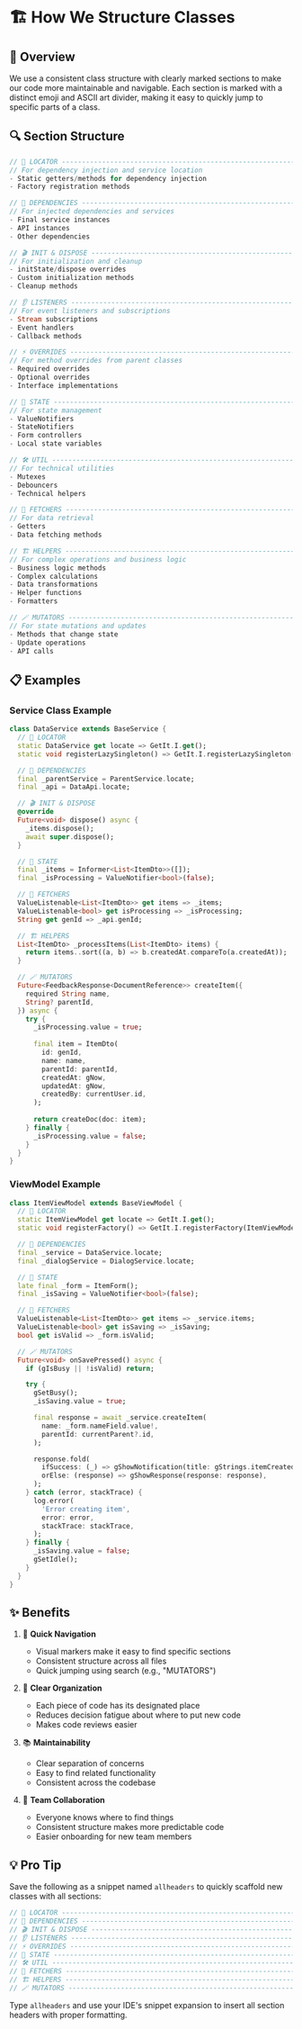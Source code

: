 # 🏗️ How We Structure Classes

## 📖 Overview
We use a consistent class structure with clearly marked sections to make our code more maintainable and navigable. Each section is marked with a distinct emoji and ASCII art divider, making it easy to quickly jump to specific parts of a class.

## 🔍 Section Structure

```dart
// 📍 LOCATOR ------------------------------------------------------------------------------- \\
// For dependency injection and service location
- Static getters/methods for dependency injection
- Factory registration methods

// 🧩 DEPENDENCIES -------------------------------------------------------------------------- \\
// For injected dependencies and services
- Final service instances
- API instances
- Other dependencies

// 🎬 INIT & DISPOSE ------------------------------------------------------------------------ \\
// For initialization and cleanup
- initState/dispose overrides
- Custom initialization methods
- Cleanup methods

// 👂 LISTENERS ----------------------------------------------------------------------------- \\
// For event listeners and subscriptions
- Stream subscriptions
- Event handlers
- Callback methods

// ⚡️ OVERRIDES ----------------------------------------------------------------------------- \\
// For method overrides from parent classes
- Required overrides
- Optional overrides
- Interface implementations

// 🎩 STATE --------------------------------------------------------------------------------- \\
// For state management
- ValueNotifiers
- StateNotifiers
- Form controllers
- Local state variables

// 🛠 UTIL ---------------------------------------------------------------------------------- \\
// For technical utilities
- Mutexes
- Debouncers
- Technical helpers

// 🧲 FETCHERS ------------------------------------------------------------------------------ \\
// For data retrieval
- Getters
- Data fetching methods

// 🏗️ HELPERS ------------------------------------------------------------------------------- \\
// For complex operations and business logic
- Business logic methods
- Complex calculations
- Data transformations
- Helper functions
- Formatters

// 🪄 MUTATORS ------------------------------------------------------------------------------ \\
// For state mutations and updates
- Methods that change state
- Update operations
- API calls
```

## 📋 Examples

### Service Class Example
```dart
class DataService extends BaseService {
  // 📍 LOCATOR
  static DataService get locate => GetIt.I.get();
  static void registerLazySingleton() => GetIt.I.registerLazySingleton(DataService.new);

  // 🧩 DEPENDENCIES
  final _parentService = ParentService.locate;
  final _api = DataApi.locate;

  // 🎬 INIT & DISPOSE
  @override
  Future<void> dispose() async {
    _items.dispose();
    await super.dispose();
  }

  // 🎩 STATE
  final _items = Informer<List<ItemDto>>([]);
  final _isProcessing = ValueNotifier<bool>(false);

  // 🧲 FETCHERS
  ValueListenable<List<ItemDto>> get items => _items;
  ValueListenable<bool> get isProcessing => _isProcessing;
  String get genId => _api.genId;

  // 🏗️ HELPERS
  List<ItemDto> _processItems(List<ItemDto> items) {
    return items..sort((a, b) => b.createdAt.compareTo(a.createdAt));
  }

  // 🪄 MUTATORS
  Future<FeedbackResponse<DocumentReference>> createItem({
    required String name,
    String? parentId,
  }) async {
    try {
      _isProcessing.value = true;
      
      final item = ItemDto(
        id: genId,
        name: name,
        parentId: parentId,
        createdAt: gNow,
        updatedAt: gNow,
        createdBy: currentUser.id,
      );
      
      return createDoc(doc: item);
    } finally {
      _isProcessing.value = false;
    }
  }
}
```

### ViewModel Example
```dart
class ItemViewModel extends BaseViewModel {
  // 📍 LOCATOR
  static ItemViewModel get locate => GetIt.I.get();
  static void registerFactory() => GetIt.I.registerFactory(ItemViewModel.new);

  // 🧩 DEPENDENCIES
  final _service = DataService.locate;
  final _dialogService = DialogService.locate;

  // 🎩 STATE
  late final _form = ItemForm();
  final _isSaving = ValueNotifier<bool>(false);

  // 🧲 FETCHERS
  ValueListenable<List<ItemDto>> get items => _service.items;
  ValueListenable<bool> get isSaving => _isSaving;
  bool get isValid => _form.isValid;

  // 🪄 MUTATORS
  Future<void> onSavePressed() async {
    if (gIsBusy || !isValid) return;

    try {
      gSetBusy();
      _isSaving.value = true;

      final response = await _service.createItem(
        name: _form.nameField.value!,
        parentId: currentParent?.id,
      );

      response.fold(
        ifSuccess: (_) => gShowNotification(title: gStrings.itemCreated),
        orElse: (response) => gShowResponse(response: response),
      );
    } catch (error, stackTrace) {
      log.error(
        'Error creating item',
        error: error,
        stackTrace: stackTrace,
      );
    } finally {
      _isSaving.value = false;
      gSetIdle();
    }
  }
}
```

## ✨ Benefits

1. 🎯 **Quick Navigation**
   - Visual markers make it easy to find specific sections
   - Consistent structure across all files
   - Quick jumping using search (e.g., "MUTATORS")

2. 🧭 **Clear Organization**
   - Each piece of code has its designated place
   - Reduces decision fatigue about where to put new code
   - Makes code reviews easier

3. 📚 **Maintainability**
   - Clear separation of concerns
   - Easy to find related functionality
   - Consistent across the codebase

4. 🤝 **Team Collaboration**
   - Everyone knows where to find things
   - Consistent structure makes more predictable code
   - Easier onboarding for new team members

## 💡 Pro Tip

Save the following as a snippet named `allheaders` to quickly scaffold new classes with all sections:

```dart
// 📍 LOCATOR ------------------------------------------------------------------------------- \\
// 🧩 DEPENDENCIES -------------------------------------------------------------------------- \\
// 🎬 INIT & DISPOSE ------------------------------------------------------------------------ \\
// 👂 LISTENERS ----------------------------------------------------------------------------- \\
// ⚡️ OVERRIDES ----------------------------------------------------------------------------- \\
// 🎩 STATE --------------------------------------------------------------------------------- \\
// 🛠 UTIL ---------------------------------------------------------------------------------- \\
// 🧲 FETCHERS ------------------------------------------------------------------------------ \\
// 🏗️ HELPERS ------------------------------------------------------------------------------- \\
// 🪄 MUTATORS ------------------------------------------------------------------------------ \\
```

Type `allheaders` and use your IDE's snippet expansion to insert all section headers with proper formatting. 